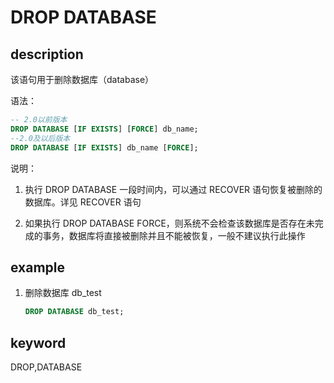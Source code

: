 # DROP DATABASE

## description

该语句用于删除数据库（database）

语法：

```sql
-- 2.0以前版本
DROP DATABASE [IF EXISTS] [FORCE] db_name;
--2.0及以后版本
DROP DATABASE [IF EXISTS] db_name [FORCE];
```

说明：

1. 执行 DROP DATABASE 一段时间内，可以通过 RECOVER 语句恢复被删除的数据库。详见 RECOVER 语句

2. 如果执行 DROP DATABASE FORCE，则系统不会检查该数据库是否存在未完成的事务，数据库将直接被删除并且不能被恢复，一般不建议执行此操作

## example

1. 删除数据库 db_test

    ```sql
    DROP DATABASE db_test;
    ```

## keyword

DROP,DATABASE
